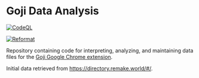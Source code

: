 # Goji Data Analysis

[![CodeQL](https://github.com/getgoji/goji-data-analysis/actions/workflows/codeql.yml/badge.svg)](https://github.com/getgoji/goji-data-analysis/actions/workflows/codeql.yml)

[![Reformat](https://github.com/getgoji/goji-data-analysis/actions/workflows/reformat.yml/badge.svg)](https://github.com/getgoji/goji-data-analysis/actions/workflows/reformat.yml)

Repository containing code for interpreting, analyzing, and maintaining data files for the [Goji Google Chrome extension](https://github.com/getgoji/goji-chrome-extension).

Initial data retrieved from https://directory.remake.world/#/.
